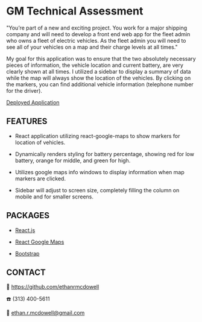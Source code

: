 # GM Technical Assessment

"You’re part of a new and exciting project. You work for a major shipping company and will need to develop a front end web app for the fleet admin who owns a fleet of electric vehicles. As the fleet admin you will need to see all of your vehicles on a map and their charge levels at all times."

My goal for this application was to ensure that the two absolutely necessary pieces of information, the vehicle location and current battery, are very clearly shown at all times. I utilized a sidebar to display a summary of data while the map will always show the location of the vehicles. By clicking on the markers, you can find additional vehicle information (telephone number for the driver).

[Deployed Application](https://ethanrmcdowell.github.io/gm-assessment/)

## FEATURES

- React application utilizing react-google-maps to show markers for location of vehicles.

- Dynamically renders styling for battery percentage, showing red for low battery, orange for middle, and green for high.

- Utilizes google maps info windows to display information when map markers are clicked.

- Sidebar will adjust to screen size, completely filling the column on mobile and for smaller screens.

## PACKAGES

- [React.js](https://reactjs.org/)

- [React Google Maps](https://www.npmjs.com/package/react-google-maps)

- [Bootstrap](https://www.npmjs.com/package/bootstrap)

## CONTACT

:link: https://github.com/ethanrmcdowell

:phone: (313) 400-5611
  
:e-mail: ethan.r.mcdowell@gmail.com